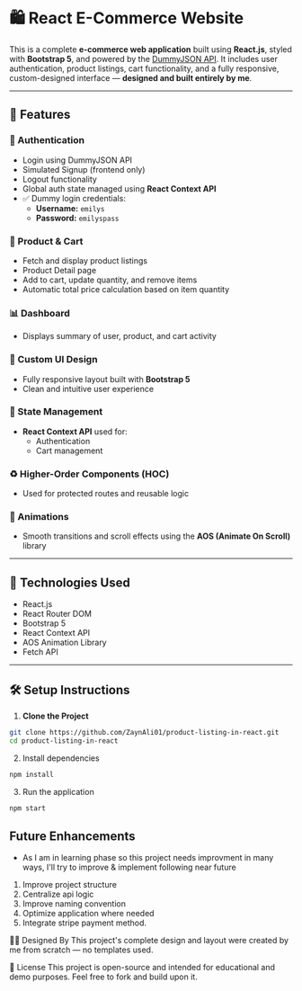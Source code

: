 # 🛍️ React E-Commerce Website

This is a complete **e-commerce web application** built using **React.js**, styled with **Bootstrap 5**, and powered by the [DummyJSON API](https://dummyjson.com). It includes user authentication, product listings, cart functionality, and a fully responsive, custom-designed interface — **designed and built entirely by me**.

---

## 🚀 Features

### 🔐 Authentication
- Login using DummyJSON API  
- Simulated Signup (frontend only)  
- Logout functionality  
- Global auth state managed using **React Context API**  
- ✅ Dummy login credentials:
  - **Username:** `emilys`
  - **Password:** `emilyspass`

### 🛒 Product & Cart
- Fetch and display product listings  
- Product Detail page  
- Add to cart, update quantity, and remove items  
- Automatic total price calculation based on item quantity  

### 📊 Dashboard
- Displays summary of user, product, and cart activity  

### 🎨 Custom UI Design
- Fully responsive layout built with **Bootstrap 5**  
- Clean and intuitive user experience  

### 🧠 State Management
- **React Context API** used for:
  - Authentication
  - Cart management

### ♻️ Higher-Order Components (HOC)
- Used for protected routes and reusable logic  

### 💫 Animations
- Smooth transitions and scroll effects using the **AOS (Animate On Scroll)** library  

---

## 🧰 Technologies Used

- React.js  
- React Router DOM  
- Bootstrap 5  
- React Context API  
- AOS Animation Library  
- Fetch API  

---

## 🛠️ Setup Instructions

1. **Clone the Project**
```bash
git clone https://github.com/ZaynAli01/product-listing-in-react.git
cd product-listing-in-react
```

2. Install dependencies
```bash
npm install
```

3. Run the application
```bash
npm start
```

## Future Enhancements 
- As I am in learning phase so this project needs improvment in many ways, I'll try to improve & implement following near future

1. Improve project structure
2. Centralize api logic
3. Improve naming convention
4. Optimize application where needed
5. Integrate stripe payment method.


👨‍🎨 Designed By
This project's complete design and layout were created by me from scratch — no templates used.


📄 License
This project is open-source and intended for educational and demo purposes. Feel free to fork and build upon it.
